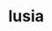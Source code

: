 # lusia
<!DOCTYPE html>
<html lang="en">
<head>
    <meta charset="UTF-8">
    <meta name="viewport" content="width=device-width, initial-scale=1.0">
    <title>Voice Assistant</title>
    <script src="https://api.elevenlabs.io/v1/widget.js" defer></script>
</head>
<body>
    <elevenlabs-widget data-agent-id="BaFwbfVLf3PcvNT5ommj" data-api-key="sk_77f428be3a6ffd6274ca97df1192fb15115c3c84ce013076"></elevenlabs-widget>
</body>
</html>
